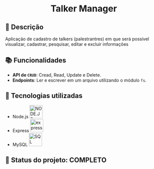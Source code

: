 <h1 align="center">Talker Manager</h1>

## :memo: Descrição
Aplicação de cadastro de talkers (palestrantres) em que será possível visualizar, cadastrar, pesquisar, editar e excluir informações

## :books: Funcionalidades
* <b>API de `CRUD`</b>: Cread, Read, Update e Delete.
* <b>Endpoints</b>: Ler e escrever em um arquivo utilizando o módulo `fs`.

## :wrench: Tecnologias utilizadas
* Node.js <img alt="NODE.JS" height="42px" src="https://cdn.jsdelivr.net/gh/devicons/devicon/icons/nodejs/nodejs-original.svg" />
* Express <img alt="express" height ="42px" src="https://cdn.jsdelivr.net/gh/devicons/devicon/icons/express/express-original.svg" />
* MySQL <img alt="SQL" height="42px" src="https://cdn.jsdelivr.net/gh/devicons/devicon/icons/mysql/mysql-original-wordmark.svg" /> 

## :dart: Status do projeto: COMPLETO
